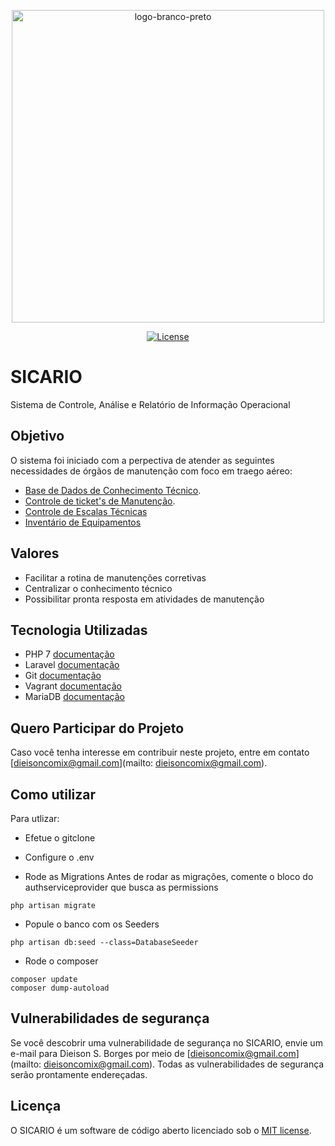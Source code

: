 <p align="center"><img width="500" src="https://i.ibb.co/VjWzr3Y/logo-branco-preto.jpg" alt="logo-branco-preto" border="0" /></p>
<p align="center">
<a href="http://escolhaumalicenca.com.br/licencas/mit/"><img src="https://poser.pugx.org/laravel/framework/license.svg" alt="License"></a>
</p>

# SICARIO
Sistema de Controle, Análise e Relatório de Informação Operacional

## Objetivo

O sistema foi iniciado com a perpectiva de atender as seguintes necessidades de órgãos de manutenção com foco em traego aéreo:

- [Base de Dados de Conhecimento Técnico](https://pt.wikipedia.org/wiki/Base_de_conhecimento).
- [Controle de ticket's de Manutenção](https://pt.wikipedia.org/wiki/Manuten%C3%A7%C3%A3o).
- [Controle de Escalas Técnicas](https://pt.wikipedia.org/wiki/Jornada_de_trabalho)
- [Inventário de Equipamentos](https://pt.wikipedia.org/wiki/Invent%C3%A1rio)


## Valores

- Facilitar a rotina de manutenções corretivas
- Centralizar o conhecimento técnico
- Possibilitar pronta resposta em atividades de manutenção


## Tecnologia Utilizadas

- PHP 7 [documentação](http://www.php.net/)
- Laravel [documentação](https://laravel.com/docs)
- Git [documentação](https://git-scm.com/)
- Vagrant [documentação](https://www.vagrantup.com/)
- MariaDB [documentação](https://mariadb.org/)

## Quero Participar do Projeto
Caso você tenha interesse em contribuir neste projeto, entre em contato [dieisoncomix@gmail.com](mailto: dieisoncomix@gmail.com).

## Como utilizar

Para utlizar:

- Efetue o gitclone

- Configure o .env

- Rode as Migrations
Antes de rodar as migrações, comente o bloco do authserviceprovider que busca as permissions


```console
php artisan migrate
```

- Popule o banco com os Seeders

```console
php artisan db:seed --class=DatabaseSeeder
```

- Rode o composer


```console
composer update
composer dump-autoload
```

## Vulnerabilidades de segurança

Se você descobrir uma vulnerabilidade de segurança no SICARIO, envie um e-mail para Dieison S. Borges por meio de [dieisoncomix@gmail.com](mailto: dieisoncomix@gmail.com). Todas as vulnerabilidades de segurança serão prontamente endereçadas.

## Licença

O SICARIO é um software de código aberto licenciado sob o [MIT license](https://opensource.org/licenses/MIT).

